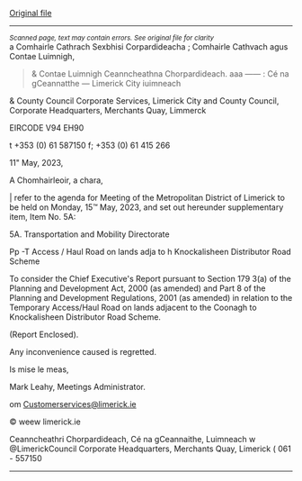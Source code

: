 [Original file](https://www.limerick.ie/sites/default/files/media/documents/2023-05/00%28ii%29Supplementary-Agenda-Meeting-of-Metropolitan-District-of-Limerick-15th-May-2023.pdf)

---
*<small>Scanned page, text may contain errors. See original file for clarity</small>*  
a Comhairle Cathrach Sexbhisi Corpardideacha
; Comhairle Cathvach agus Contae Luimnigh,
> & Contae Luimnigh Ceanncheathna Chorpardideach.
aaa —— : Cé na gCeannatthe
— Limerick City iuimneach

& County Council
Corporate Services,
Limerick City and County Council,
Corporate Headquarters,
Merchants Quay,
Limmerck

EIRCODE V94 EH90

t +353 (0) 61 587150
f; +353 (0) 61 415 266

11" May, 2023,

A Chomhairleoir, a chara,

| refer to the agenda for Meeting of the Metropolitan District of Limerick to be held on
Monday, 15™ May, 2023, and set out hereunder supplementary item, Item No. 5A:

5A. Transportation and Mobility Directorate

Pp -T Access / Haul Road on lands adja to h
Knockalisheen Distributor Road Scheme

To consider the Chief Executive's Report pursuant to Section 179 3(a) of the Planning and
Development Act, 2000 (as amended) and Part 8 of the Planning and Development
Regulations, 2001 (as amended) in relation to the Temporary Access/Haul Road on lands
adjacent to the Coonagh to Knockalisheen Distributor Road Scheme.

(Report Enclosed).

Any inconvenience caused is regretted.

Is mise le meas,

Mark Leahy,
Meetings Administrator.

om Customerservices@limerick.ie

© weew limerick.ie

Ceanncheathri Chorpardideach, Cé na gCeannaithe, Luimneach w @LimerickCouncil
Corporate Headquarters, Merchants Quay, Limerick ( 061 - 557150


---
